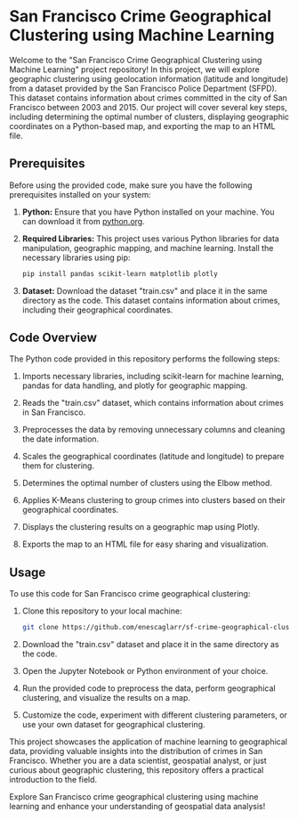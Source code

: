 
# San Francisco Crime Geographical Clustering using Machine Learning

Welcome to the "San Francisco Crime Geographical Clustering using Machine Learning" project repository! In this project, we will explore geographic clustering using geolocation information (latitude and longitude) from a dataset provided by the San Francisco Police Department (SFPD). This dataset contains information about crimes committed in the city of San Francisco between 2003 and 2015. Our project will cover several key steps, including determining the optimal number of clusters, displaying geographic coordinates on a Python-based map, and exporting the map to an HTML file.

## Prerequisites

Before using the provided code, make sure you have the following prerequisites installed on your system:

1. **Python:** Ensure that you have Python installed on your machine. You can download it from [python.org](https://www.python.org/downloads/).

2. **Required Libraries:** This project uses various Python libraries for data manipulation, geographic mapping, and machine learning. Install the necessary libraries using pip:

   ```bash
   pip install pandas scikit-learn matplotlib plotly
   ```

3. **Dataset:** Download the dataset "train.csv" and place it in the same directory as the code. This dataset contains information about crimes, including their geographical coordinates.

## Code Overview

The Python code provided in this repository performs the following steps:

1. Imports necessary libraries, including scikit-learn for machine learning, pandas for data handling, and plotly for geographic mapping.

2. Reads the "train.csv" dataset, which contains information about crimes in San Francisco.

3. Preprocesses the data by removing unnecessary columns and cleaning the date information.

4. Scales the geographical coordinates (latitude and longitude) to prepare them for clustering.

5. Determines the optimal number of clusters using the Elbow method.

6. Applies K-Means clustering to group crimes into clusters based on their geographical coordinates.

7. Displays the clustering results on a geographic map using Plotly.

8. Exports the map to an HTML file for easy sharing and visualization.

## Usage

To use this code for San Francisco crime geographical clustering:

1. Clone this repository to your local machine:

   ```bash
   git clone https://github.com/enescaglarr/sf-crime-geographical-clustering.git
   ```

2. Download the "train.csv" dataset and place it in the same directory as the code.

3. Open the Jupyter Notebook or Python environment of your choice.

4. Run the provided code to preprocess the data, perform geographical clustering, and visualize the results on a map.

5. Customize the code, experiment with different clustering parameters, or use your own dataset for geographical clustering.

This project showcases the application of machine learning to geographical data, providing valuable insights into the distribution of crimes in San Francisco. Whether you are a data scientist, geospatial analyst, or just curious about geographic clustering, this repository offers a practical introduction to the field.

Explore San Francisco crime geographical clustering using machine learning and enhance your understanding of geospatial data analysis!
